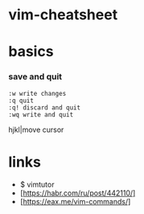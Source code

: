 # vim-cheatsheet
# basics
### save and quit
```
:w write changes
:q quit
:q! discard and quit
:wq write and quit
```
hjkl|move cursor

# links
* $ vimtutor
* [https://habr.com/ru/post/442110/]
* [https://eax.me/vim-commands/]
